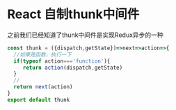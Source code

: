 # React 自制thunk中间件

之前我们已经知道了thunk中间件是实现Redux异步的一种

```js
const thunk = ({dispatch,getState})=>next=>action=>{
  //如果是函数，执行一下
  if(typeof action==='function'){
     return action(dispatch,getState)
  }
  //
  return next(action)
}
export default thunk
```



